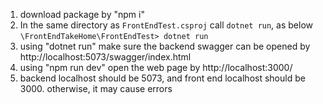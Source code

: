 1. download package by "npm i"
2. In the same directory as `FrontEndTest.csproj` call `dotnet run`, as below
`\FrontEndTakeHome\FrontEndTest> dotnet run`
3. using "dotnet run" make sure the backend swagger can be opened by http://localhost:5073/swagger/index.html
4. using "npm run dev" open the web page by http://localhost:3000/
5. backend localhost should be 5073, and front end localhost should be 3000. otherwise, it may cause errors

